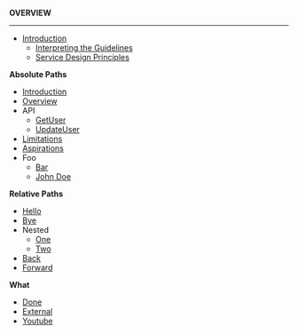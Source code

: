 **OVERVIEW**

---

- [Introduction](/docs/home.md)
  - [Interpreting the Guidelines](/docs/interpreting-guidelines.md)
  - [Service Design Principles](/docs/service-design.md)

**Absolute Paths**

- [Introduction](/introduction)
- [Overview](/overview.md)
- API
  - [GetUser](/api/get-user)
  - [UpdateUser](/api/update-user.md)
- [Limitations](limitations)
- [Aspirations](aspirations.md)
- Foo
  - [Bar](foo/bar)
  - [John Doe](foo/john-doe.md)

**Relative Paths**

- [Hello](./hello)
- [Bye](./bye.md)
- Nested
  - [One](./nested/one)
  - [Two](./nested/two.md)
- [Back](../back)
- [Forward](../forward.md)

**What**

- [Done](/)
- [External](http://localhost:4321/docs/doc-tortle-user-guide)
- [Youtube](https://youtube.com)
